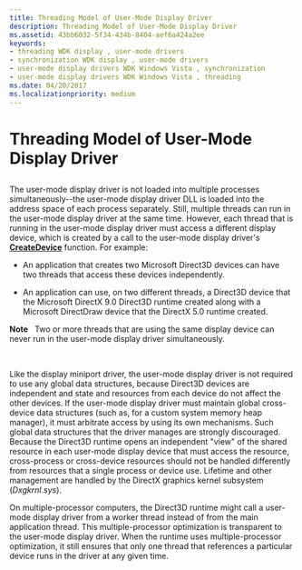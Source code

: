 ```yaml
---
title: Threading Model of User-Mode Display Driver
description: Threading Model of User-Mode Display Driver
ms.assetid: 43bb6032-5f34-434b-8404-aef6a424a2ee
keywords:
- threading WDK display , user-mode drivers
- synchronization WDK display , user-mode drivers
- user-mode display drivers WDK Windows Vista , synchronization
- user-mode display drivers WDK Windows Vista , threading
ms.date: 04/20/2017
ms.localizationpriority: medium
---
```


# Threading Model of User-Mode Display Driver


## <span id="ddk_thread_model_of_user_mode_display_driver_gg"></span><span id="DDK_THREAD_MODEL_OF_USER_MODE_DISPLAY_DRIVER_GG"></span>


The user-mode display driver is not loaded into multiple processes simultaneously--the user-mode display driver DLL is loaded into the address space of each process separately. Still, multiple threads can run in the user-mode display driver at the same time. However, each thread that is running in the user-mode display driver must access a different display device, which is created by a call to the user-mode display driver's [**CreateDevice**](https://msdn.microsoft.com/library/windows/hardware/ff540634) function. For example:

-   An application that creates two Microsoft Direct3D devices can have two threads that access these devices independently.

-   An application can use, on two different threads, a Direct3D device that the Microsoft DirectX 9.0 Direct3D runtime created along with a Microsoft DirectDraw device that the DirectX 5.0 runtime created.

**Note**   Two or more threads that are using the same display device can never run in the user-mode display driver simultaneously.

 

Like the display miniport driver, the user-mode display driver is not required to use any global data structures, because Direct3D devices are independent and state and resources from each device do not affect the other devices. If the user-mode display driver must maintain global cross-device data structures (such as, for a custom system memory heap manager), it must arbitrate access by using its own mechanisms. Such global data structures that the driver manages are strongly discouraged. Because the Direct3D runtime opens an independent "view" of the shared resource in each user-mode display device that must access the resource, cross-process or cross-device resources should not be handled differently from resources that a single process or device use. Lifetime and other management are handled by the DirectX graphics kernel subsystem (*Dxgkrnl.sys*).

On multiple-processor computers, the Direct3D runtime might call a user-mode display driver from a worker thread instead of from the main application thread. This multiple-processor optimization is transparent to the user-mode display driver. When the runtime uses multiple-processor optimization, it still ensures that only one thread that references a particular device runs in the driver at any given time.

 

 





